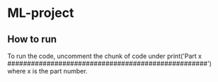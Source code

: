 # ML-project

## How to run
To run the code, uncomment the chunk of code under print('Part x ###################################################') where x is the part number.